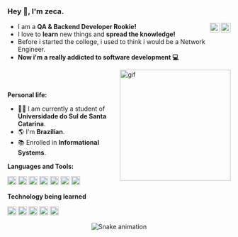 ### Hey 👋, I'm zeca.

<a href="https://github.com/zec4o/">
  <img align="right" alt="Github" width="22px" src="https://user-images.githubusercontent.com/50798883/196443439-71fee3b1-2665-451c-a8e0-9d322803b4f7.png" />
</a>
<a href="https://www.linkedin.com/in/jose-malty/">
  <img align="right" alt="Linkedin" width="22px" src="https://cdn.jsdelivr.net/gh/devicons/devicon/icons/linkedin/linkedin-original.svg" />
</a>

- I am a **QA & Backend Developer Rookie!** 
- I love to **learn** new things and **spread the knowledge!**
- Before i started the college, i used to think i would be a Network Engineer.
- **Now i'm a really addicted to software development 💻**

<img align="right" alt="gif" width="250px" src="https://acegif.com/wp-content/uploads/gifs/moon-35.gif" />
<br />
<br />

**Personal life:**

- 👨‍🏛 I am currently a student of **Universidade do Sul de Santa Catarina**.
- 🌎 I'm **Brazilian**.
- 📚 Enrolled in **Informational Systems**.


**Languages and Tools:**  

<code><img height="20" src="https://iconape.com/wp-content/files/gj/370774/svg/370774.svg"></code>
<code><img height="20" src="https://cdn.worldvectorlogo.com/logos/postman.svg"></code>
<code><img height="20" src="https://cdn.jsdelivr.net/gh/devicons/devicon/icons/javascript/javascript-original.svg"></code>
<code><img height="20" src="https://cdn.jsdelivr.net/gh/devicons/devicon/icons/css3/css3-original.svg"></code>
<code><img height="20" src="https://cdn.jsdelivr.net/gh/devicons/devicon/icons/html5/html5-original.svg"></code>
<code><img height="20" src="https://cdn.jsdelivr.net/gh/devicons/devicon/icons/git/git-original.svg"></code>
<code><img height="20" src="https://cdn.jsdelivr.net/gh/devicons/devicon/icons/vscode/vscode-original.svg"></code>
<br />

**Technology being learned**

<code><img height="20" src="https://cdn.jsdelivr.net/gh/devicons/devicon/icons/nodejs/nodejs-original.svg"></code>
<code><img height="20" src="https://cdn.jsdelivr.net/gh/devicons/devicon/icons/nestjs/nestjs-plain.svg"></code>
<code><img height="20" src="https://cdn.jsdelivr.net/gh/devicons/devicon/icons/typescript/typescript-original.svg"></code>
<code><img height="20" src="https://cdn.jsdelivr.net/gh/devicons/devicon/icons/docker/docker-original.svg"></code>
<code><img height="20" src="https://cdn.jsdelivr.net/gh/devicons/devicon/icons/react/react-original.svg"></code>

<div align="center">

  ![Snake animation](https://github.com/zec4o/zec4o/blob/output/github-contribution-grid-snake.gif)
  
</div>
